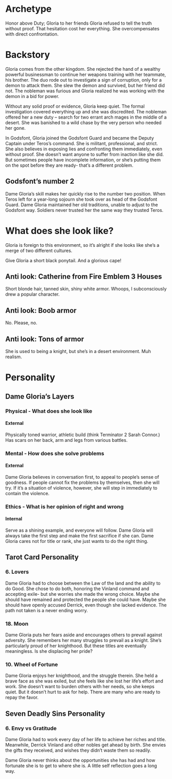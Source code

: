 # Archetype
Honor above Duty; Gloria to her friends
Gloria refused to tell the truth without proof. That hesitation cost her everything. She overcompensates with direct confrontation.

# Backstory
Gloria comes from the other kingdom. She rejected the hand of a wealthy powerful businessman to continue her weapons training with her teammate, his brother. The duo rode out to investigate a sign of corruption, only for a demon to attack them. She slew the demon and survived, but her friend did not. The nobleman was furious and Gloria realized he was working with the demon in a bid for power.

Without any solid proof or evidence, Gloria keep quiet. The formal investigation covered everything up and she was discredited. The nobleman offered her a new duty – search for two errant arch mages in the middle of a desert. She was banished to a wild chase by the very person who needed her gone.

In Godsfont, Gloria joined the Godsfont Guard and became the Deputy Captain under Teros’s command. She is militant, professional, and strict. She also believes in exposing lies and confronting them immediately, even without proof. She doesn’t want anyone to suffer from inaction like she did. But sometimes people have incomplete information, or she’s putting them on the spot before they are ready- that’s a different problem.

## Godsfont’s number 2
Dame Gloria’s skill makes her quickly rise to the number two position.
When Teros left for a year-long sojourn she took over as head of the Godsfont Guard.
Dame Gloria maintained her old traditions, unable to adjust to the Godsfont way.
Soldiers never trusted her the same way they trusted Teros.

# What does she look like?
Gloria is foreign to this environment, so it’s alright if she looks like she’s a merge of two different cultures.

Give Gloria a short black ponytail. And a glorious cape!

## Anti look: Catherine from Fire Emblem 3 Houses
Short blonde hair, tanned skin, shiny white armor. Whoops, I subconsciously drew a popular character.

## Anti look: Boob armor
No. Please, no.

## Anti look: Tons of armor
She is used to being a knight, but she’s in a desert environment. Muh realism.

# Personality
## Dame Gloria’s Layers
### Physical - What does she look like
#### External
Physically toned warrior, athletic build (think Terminator 2 Sarah Connor.) Has scars on her back, arm and legs from various battles.
### Mental - How does she solve problems
#### External
Dame Gloria believes in conversation first, to appeal to people’s sense of goodness.
If people cannot fix the problems by themselves, then she will try.
If it’s a situation of violence, however, she will step in immediately to contain the violence.
### Ethics - What is her opinion of right and wrong
#### Internal
Serve as a shining example, and everyone will follow.
Dame Gloria will always take the first step and make 
  the first sacrifice if she can.
Dame Gloria cares not for title or rank,
  she just wants to do the right thing.

## Tarot Card Personality
### 6. Lovers
Dame Gloria had to choose between the Law of the land and the ability
  to do Good. She chose to do both, honoring the Vinland command and
  accepting exile- but she worries she made the wrong choice. Maybe 
   she should have remained and protected the people she could have.
Maybe she should have openly accused Derrick, even though she lacked
  evidence. The path not taken is a never ending worry.
### 18. Moon
Dame Gloria puts her fears aside and encourages others to prevail
  against adversity. She remembers her many struggles to prevail
  as a knight. She’s particularly proud of her knighthood. But
  these titles are eventually meaningless. Is she displacing her pride?
### 10. Wheel of Fortune
Dame Gloria enjoys her knighthood, and the struggle therein. She held a
  brave face as she was exiled, but she feels like she lost her life’s
  effort and work. She doesn’t want to burden others with her needs,
  so she keeps quiet. But it doesn’t hurt to ask for help.
There are many who are ready to repay the favor.

## Seven Deadly Sins Personality
### 6. Envy vs Gratitude
Dame Gloria had to work every day of her life to achieve her riches
  and title. Meanwhile, Derrick Vinland and other nobles get ahead
  by birth. She envies the gifts they received, and wishes they
  didn’t waste them so readily.

Dame Gloria never thinks about the opportunities she has had and how
  fortunate she is to get to where she is. A little self reflection 
  goes a long way.
